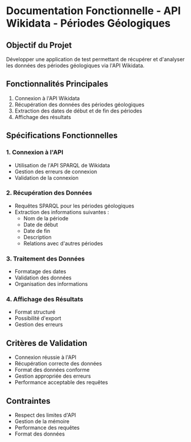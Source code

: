# Documentation Fonctionnelle - API Wikidata - Périodes Géologiques

## Objectif du Projet
Développer une application de test permettant de récupérer et d'analyser les données des périodes géologiques via l'API Wikidata.

## Fonctionnalités Principales
1. Connexion à l'API Wikidata
2. Récupération des données des périodes géologiques
3. Extraction des dates de début et de fin des périodes
4. Affichage des résultats

## Spécifications Fonctionnelles

### 1. Connexion à l'API
- Utilisation de l'API SPARQL de Wikidata
- Gestion des erreurs de connexion
- Validation de la connexion

### 2. Récupération des Données
- Requêtes SPARQL pour les périodes géologiques
- Extraction des informations suivantes :
  - Nom de la période
  - Date de début
  - Date de fin
  - Description
  - Relations avec d'autres périodes

### 3. Traitement des Données
- Formatage des dates
- Validation des données
- Organisation des informations

### 4. Affichage des Résultats
- Format structuré
- Possibilité d'export
- Gestion des erreurs

## Critères de Validation
- Connexion réussie à l'API
- Récupération correcte des données
- Format des données conforme
- Gestion appropriée des erreurs
- Performance acceptable des requêtes

## Contraintes
- Respect des limites d'API
- Gestion de la mémoire
- Performance des requêtes
- Format des données 